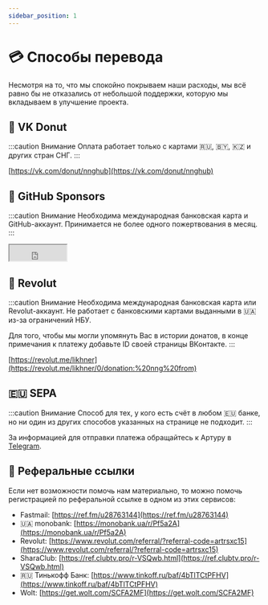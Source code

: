 ```yaml
---
sidebar_position: 1
---
```


# 💳 Способы перевода

Несмотря на то, что мы спокойно покрываем наши расходы, мы всё равно бы не отказались от небольшой поддержки, которую мы вкладываем в улучшение проекта.

## 🍩 VK Donut

:::caution Внимание
Оплата работает только с картами 🇷🇺, 🇧🇾, 🇰🇿 и других стран СНГ.
:::

[https://vk.com/donut/nnghub](https://vk.com/donut/nnghub)

## 🐙 GitHub Sponsors

:::caution Внимание
Необходима международная банковская карта и GitHub-аккаунт. Принимается не более одного пожертвования в месяц.
:::

<iframe src="https://github.com/sponsors/likhner/button" title="Sponsor likhner" height="32" width="114" style={{ border: '0', borderRadius: '6px' }}></iframe>

## 📱 Revolut

:::caution Внимание
Необходима международная банковская карта или Revolut-аккаунт. Не работает с банковскими картами выданными в 🇺🇦 из-за ограничений НБУ.

Для того, чтобы мы могли упомянуть Вас в истории донатов, в конце примечания к платежу добавьте ID своей страницы ВКонтакте.
:::

[https://revolut.me/likhner](https://revolut.me/likhner/0/donation:%20nng%20from)

## 🇪🇺 SEPA

:::caution Внимание
Способ для тех, у кого есть счёт в любом 🇪🇺 банке, но ни один из других способов указанных на странице не подходит.
:::

За информацией для отправки платежа обращайтесь к Артуру в [Telegram](https://t.me/likhner).

## 🤝 Реферальные ссылки

Если нет возможности помочь нам материально, то можно помочь регистрацией по реферальной ссылке в одном из этих сервисов:

* Fastmail: [https://ref.fm/u28763144](https://ref.fm/u28763144)
* 🇺🇦 monobank: [https://monobank.ua/r/Pf5a2A](https://monobank.ua/r/Pf5a2A)
* Revolut: [https://www.revolut.com/referral/?referral-code=artrsxc15](https://www.revolut.com/referral/?referral-code=artrsxc15)
* SharaClub: [https://ref.clubtv.pro/r-VSQwb.html](https://ref.clubtv.pro/r-VSQwb.html)
* 🇷🇺 Тинькофф Банк: [https://www.tinkoff.ru/baf/4bTlTCtPFHV](https://www.tinkoff.ru/baf/4bTlTCtPFHV)
* Wolt: [https://get.wolt.com/SCFA2MF](https://get.wolt.com/SCFA2MF)
